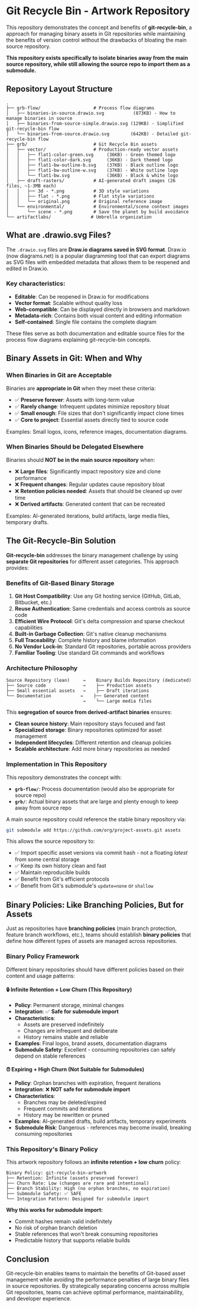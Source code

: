 # Git Recycle Bin - Artwork Repository

This repository demonstrates the concept and benefits of **git-recycle-bin**, a approach for managing binary 
assets in Git repositories while maintaining the benefits of version control without the drawbacks of bloating 
the main source repository.

**This repository exists specifically to isolate binaries away from the main source repository, while still 
allowing the source repo to import them as a submodule.**

## Repository Layout Structure

```
.
├── grb-flow/                    # Process flow diagrams
│   ├── binaries-in-source.drawio.svg           (873KB) - How to manage binaries in source
│   ├── binaries-from-source-simple.drawio.svg (129KB) - Simplified git-recycle-bin flow
│   └── binaries-from-source.drawio.svg        (642KB) - Detailed git-recycle-bin flow
├── grb/                         # Git Recycle Bin assets
│   ├── vector/                  # Production-ready vector assets
│   │   ├── flat1-color-green.svg     (36KB) - Green themed logo
│   │   ├── flat1-color-dark.svg      (36KB) - Dark themed logo  
│   │   ├── flat1-bw-outline-b.svg    (37KB) - Black outline logo
│   │   ├── flat1-bw-outline-w.svg    (37KB) - White outline logo
│   │   └── flat1-bw.svg              (36KB) - Black & white logo
│   ├── draft-rasters/           # AI-generated draft images (26 files, ~1-3MB each)
│   │   ├── 3d - *.png           # 3D style variations
│   │   ├── flat - *.png         # Flat style variations
│   │   └── original.png         # Original reference image
│   └── environmental/           # Environmental/scene context images
│       └── scene - *.png        # Save the planet by build avoidance
└── artifactlabs/               # Umbrella organization
```

## What are .drawio.svg Files?

The `.drawio.svg` files are **Draw.io diagrams saved in SVG format**. Draw.io (now diagrams.net) is a popular 
diagramming tool that can export diagrams as SVG files with embedded metadata that allows them to be reopened 
and edited in Draw.io.

### Key characteristics:
- **Editable**: Can be reopened in Draw.io for modifications
- **Vector format**: Scalable without quality loss
- **Web-compatible**: Can be displayed directly in browsers and markdown
- **Metadata-rich**: Contains both visual content and editing information
- **Self-contained**: Single file contains the complete diagram

These files serve as both documentation and editable source files for the process flow diagrams explaining 
git-recycle-bin concepts.

## Binary Assets in Git: When and Why

### When Binaries in Git are Acceptable

Binaries are **appropriate in Git** when they meet these criteria:
- ✅ **Preserve forever**: Assets with long-term value
- ✅ **Rarely change**: Infrequent updates minimize repository bloat
- ✅ **Small enough**: File sizes that don't significantly impact clone times
- ✅ **Core to project**: Essential assets directly tied to source code

Examples: Small logos, icons, reference images, documentation diagrams.

### When Binaries Should be Delegated Elsewhere

Binaries should **NOT be in the main source repository** when:
- ❌ **Large files**: Significantly impact repository size and clone performance
- ❌ **Frequent changes**: Regular updates cause repository bloat
- ❌ **Retention policies needed**: Assets that should be cleaned up over time
- ❌ **Derived artifacts**: Generated content that can be recreated

Examples: AI-generated iterations, build artifacts, large media files, temporary drafts.

## The Git-Recycle-Bin Solution

**Git-recycle-bin** addresses the binary management challenge by using **separate Git repositories** for 
different asset categories. This approach provides:

### Benefits of Git-Based Binary Storage

1. **Git Host Compatibility**: Use any Git hosting service (GitHub, GitLab, Bitbucket, etc.)
2. **Reuse Authentication**: Same credentials and access controls as source code
3. **Efficient Wire Protocol**: Git's delta compression and sparse checkout capabilities
4. **Built-in Garbage Collection**: Git's native cleanup mechanisms
5. **Full Traceability**: Complete history and blame information
6. **No Vendor Lock-in**: Standard Git repositories, portable across providers
7. **Familiar Tooling**: Use standard Git commands and workflows

### Architecture Philosophy

```
Source Repository (lean)     →    Binary Builds Repository (dedicated)
├── Source code              →    ├── Production assets
├── Small essential assets   →    ├── Draft iterations  
└── Documentation           →    ├── Generated content
                             →    └── Large media files
```

This **segregation of source from derived-artifact binaries** ensures:
- **Clean source history**: Main repository stays focused and fast
- **Specialized storage**: Binary repositories optimized for asset management
- **Independent lifecycles**: Different retention and cleanup policies
- **Scalable architecture**: Add more binary repositories as needed

### Implementation in This Repository

This repository demonstrates the concept with:
- **`grb-flow/`**: Process documentation (would also be appropriate for source repo)
- **`grb/`**: Actual binary assets that are large and plenty enough to keep away from source repo

A main source repository could reference the stable binary repository via:
```bash
git submodule add https://github.com/org/project-assets.git assets
```

This allows the source repository to:
- ✅ Import specific asset versions via commit hash - not a floating _latest_ from some central storage
- ✅ Keep its own history clean and fast
- ✅ Maintain reproducible builds
- ✅ Benefit from Git's efficient protocols
- ✅ Benefit from Git's submodule's `update=none` or `shallow`

## Binary Policies: Like Branching Policies, But for Assets

Just as repositories have **branching policies** (main branch protection, feature branch workflows, etc.), 
teams should establish **binary policies** that define how different types of assets are managed across 
repositories.

### Binary Policy Framework

Different binary repositories should have different policies based on their content and usage patterns:

#### 🔒 **Infinite Retention + Low Churn** (This Repository)
- **Policy**: Permanent storage, minimal changes
- **Integration**: ✅ **Safe for submodule import**
- **Characteristics**: 
  - Assets are preserved indefinitely
  - Changes are infrequent and deliberate
  - History remains stable and reliable
- **Examples**: Final logos, brand assets, documentation diagrams
- **Submodule Safety**: Excellent - consuming repositories can safely depend on stable references

#### ⏰ **Expiring + High Churn** (Not Suitable for Submodules)
- **Policy**: Orphan branches with expiration, frequent iterations
- **Integration**: ❌ **NOT safe for submodule import**
- **Characteristics**:
  - Branches may be deleted/expired
  - Frequent commits and iterations
  - History may be rewritten or pruned
- **Examples**: AI-generated drafts, build artifacts, temporary experiments
- **Submodule Risk**: Dangerous - references may become invalid, breaking consuming repositories

### This Repository's Binary Policy

This artwork repository follows an **infinite retention + low churn** policy:

```
Binary Policy: git-recycle-bin-artwork
├── Retention: Infinite (assets preserved forever)
├── Churn Rate: Low (changes are rare and intentional)  
├── Branch Stability: High (no orphan branches, no expiration)
├── Submodule Safety: ✅ SAFE
└── Integration Pattern: Designed for submodule import
```

**Why this works for submodule import:**
- Commit hashes remain valid indefinitely
- No risk of orphan branch deletion
- Stable references that won't break consuming repositories
- Predictable history that supports reliable builds

## Conclusion

Git-recycle-bin enables teams to maintain the benefits of Git-based asset management while avoiding the 
performance penalties of large binary files in source repositories. By strategically separating concerns 
across multiple Git repositories, teams can achieve optimal performance, maintainability, and developer 
experience.